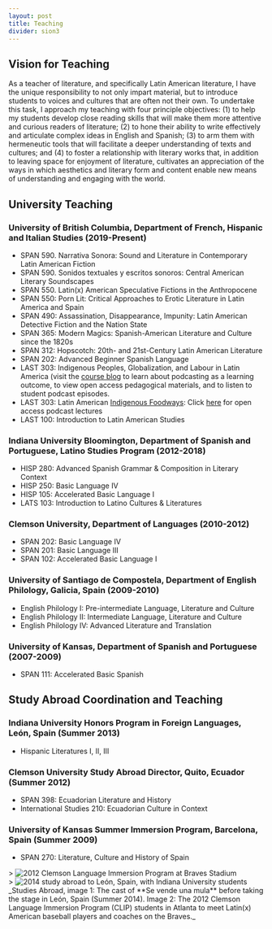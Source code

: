```yaml
---
layout: post
title: Teaching
divider: sion3
---
```


## Vision for Teaching

As a teacher of literature, and specifically Latin American literature, I have the unique responsibility to not only impart material, 
but to introduce students to voices and cultures that are often not their own. To undertake this task, I approach my teaching with four 
principle objectives: (1) to help my students develop close reading skills that will make them more attentive and curious readers of 
literature; (2) to hone their ability to write effectively and articulate complex ideas in English and Spanish; (3) to arm them with 
hermeneutic tools that will facilitate a deeper understanding of texts and cultures; and (4) to foster a relationship with literary 
works that, in addition to leaving space for enjoyment of literature, cultivates an appreciation of the ways in which aesthetics and 
literary form and content enable new means of understanding and engaging with the world.

## University Teaching

### University of British Columbia, Department of French, Hispanic and Italian Studies (2019-Present)
* SPAN 590. Narrativa Sonora: Sound and Literature in Contemporary Latin American Fiction
* SPAN 590. Sonidos textuales y escritos sonoros: Central American Literary Soundscapes 
* SPAN 550. Latin(x) American Speculative Fictions in the Anthropocene
* SPAN 550: Porn Lit: Critical Approaches to Erotic Literature in Latin America and Spain
* SPAN 490: Assassination, Disappearance, Impunity: Latin American Detective Fiction and the Nation State
* SPAN 365: Modern Magics: Spanish-American Literature and Culture since the 1820s
* SPAN 312: Hopscotch: 20th- and 21st-Century Latin American Literature
* SPAN 202: Advanced Beginner Spanish Language
* LAST 303: Indigenous Peoples, Globalization, and Labour in Latin America (visit the [course blog](https://blogs.ubc.ca/indigenouslabour/) to learn about podcasting as a learning outcome, to view open access pedagogical materials, and to listen to student podcast episodes.
* LAST 303: Latin American [Indigenous Foodways](https://blogs.ubc.ca/course0935bb2c1345dfa4e91d0701421d97f5c03a0045/): Click [here](https://blogs.ubc.ca/course0935bb2c1345dfa4e91d0701421d97f5c03a0045/category/lecture/) for open access podcast lectures
* LAST 100: Introduction to Latin American Studies

### Indiana University Bloomington, Department of Spanish and Portuguese, Latino Studies Program (2012-2018)
* HISP 280: Advanced Spanish Grammar & Composition in Literary Context
* HISP 250: Basic Language IV 
* HISP 105: Accelerated Basic Language I 
* LATS 103: Introduction to Latino Cultures & Literatures

### Clemson University, Department of Languages (2010-2012)
* SPAN 202: Basic Language IV 
* SPAN 201: Basic Language III
* SPAN 102: Accelerated Basic Language I

### University of Santiago de Compostela, Department of English Philology, Galicia, Spain (2009-2010)
* English Philology I: Pre-intermediate Language, Literature and Culture
* English Philology II: Intermediate Language, Literature and Culture
* English Philology IV: Advanced Literature and Translation 

### University of Kansas, Department of Spanish and Portuguese (2007-2009)
* SPAN 111: Accelerated Basic Spanish


## Study Abroad Coordination and Teaching
### Indiana University Honors Program in Foreign Languages, León, Spain (Summer 2013)
* Hispanic Literatures I, II, III

### Clemson University Study Abroad Director, Quito, Ecuador (Summer 2012)
* SPAN 398: Ecuadorian Literature and History 
* International Studies 210: Ecuadorian Culture in Context

### University of Kansas Summer Immersion Program, Barcelona, Spain (Summer 2009)
* SPAN 270: Literature, Culture and History of Spain


<div id="carouselExampleSlidesOnly" class="carousel slide" data-bs-ride="carousel">
  <div class="carousel-inner">
    <div class="carousel-item active" data-bs-interval="4000">>
      <img src="assets/images/MascotaBraves.jpg" class="d-block w-100" alt="2012 Clemson Language Immersion Program at Braves Stadium">
    </div>
    <div class="carousel-item" data-bs-interval="4000">>
      <img src="assets/images/SpainMula.jpg" class="d-block w-100" alt="2014 study abroad to León, Spain, with Indiana University students">
    </div>
  </div>
</div>
_Studies Abroad, image 1: The cast of **Se vende una mula** before taking the stage in León, Spain (Summer 2014). Image 2: The 2012 Clemson Language Immersion Program (CLIP) students in Atlanta to meet Latin(x) American baseball players and coaches on the Braves._
